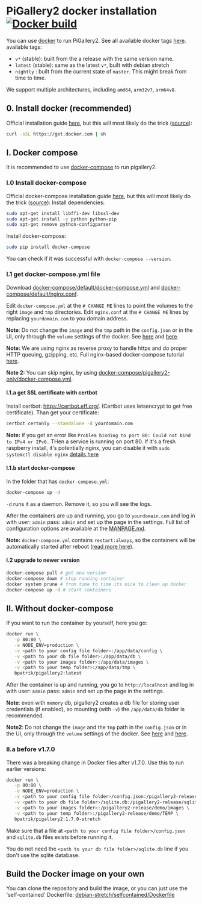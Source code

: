 # PiGallery2 docker installation [![Docker build](https://github.com/bpatrik/pigallery2/workflows/docker-buildx/badge.svg)](https://github.com/bpatrik/pigallery2/actions)

You can use [docker](https://docs.docker.com/install/) to run PiGallery2. See all available docker tags [here](https://hub.docker.com/r/bpatrik/pigallery2/tags/).
available tags:
 - `v*` (stable): built from the a release with the same version name.
 - `latest` (stable): same as the latest `v*`, built with debian stretch
 - `nightly` : built from the current state of `master`. This might break from time to time. 

We support multiple architectures, including `amd64`, `arm32v7`, `arm64v8`.


## 0. Install docker (recommended)
Official installation guide [here](https://docs.docker.com/install/),
but this will most likely do the trick ([source](https://dev.to/rohansawant/installing-docker-and-docker-compose-on-the-raspberry-pi-in-5-simple-steps-3mgl)): 
```bash
curl -sSL https://get.docker.com | sh
``` 

## I. Docker compose
It is recommended to use [docker-compose](https://docs.docker.com/compose/) to run pigallery2.

### I.0 Install docker-compose
Official docker-compose installation guide [here](https://docs.docker.com/compose/install/),
but this will  most likely  do the trick ([source](https://dev.to/rohansawant/installing-docker-and-docker-compose-on-the-raspberry-pi-in-5-simple-steps-3mgl)): 
Install dependencies:
```bash
sudo apt-get install libffi-dev libssl-dev
sudo apt-get install -y python python-pip
sudo apt-get remove python-configparser
```
Install docker-compose:
```bash
sudo pip install docker-compose
``` 
You can check if it was successful with `docker-compose --version`.

### I.1 get docker-compose.yml file
Download [docker-compose/default/docker-compose.yml](docker-compose/default/docker-compose.yml) and 
[docker-compose/default/nginx.conf](docker-compose/default/nginx.conf).

Edit `docker-compose.yml` at the `# CHANGE ME` lines to point the volumes to the right `image` and `tmp` directories.
Edit `nginx.conf` at the `# CHANGE ME` lines by replacing `yourdomain.com` to you domain address.

**Note**: Do not change the `image` and the `tmp` path in the `config.json` or in the UI, only through the `volume` settings of the docker. See [here](https://github.com/bpatrik/pigallery2/issues/114#issuecomment-570006336) and [here](https://github.com/bpatrik/pigallery2/issues/119).

**Note:** We are using nginx as reverse proxy to handle https and do proper HTTP queuing, gzipping, etc. Full nginx-based docker-compose tutorial [here](https://www.domysee.com/blogposts/reverse-proxy-nginx-docker-compose).

**Note 2:** You can skip nginx, by using [docker-compose/pigallery2-only/docker-compose.yml](docker-compose/pigallery2-only/docker-compose.yml).

#### I.1.a get SSL certificate with certbot
Install certbot: https://certbot.eff.org/. (Certbot uses letsencrypt to get free certificate).
Than get your certificate: 
```bash
certbot certonly --standalone -d yourdomain.com
```
**Note:** if you get an error like `Problem binding to port 80: Could not bind to IPv4 or IPv6.` THen a service is running on port 80. If it's a fresh raspberry install, it's potentially nginx, you can disable it with `sudo systemctl disable nginx` [details here](https://askubuntu.com/questions/177041/nginx-disable-autostart)

#### I.1.b start docker-compose
In the folder that has `docker-compose.yml`:
```bash
docker-compose up -d
```
`-d` runs it as a daemon. Remove it, so you will see the logs. 

After the containers are up and running, you go to `yourdomain.com` and log in with user: `admin` pass: `admin` and set up the page in the settings. 
Full list of configuration options are available at the [MANPAGE.md](../MANPAGE.md).

**Note:** `docker-compose.yml` contains `restart:always`, so the containers will be automatically started after reboot ([read more here](https://stackoverflow.com/questions/43671482/how-to-run-docker-compose-up-d-at-system-start-up)).
 
#### I.2 upgrade to newer version

```bash
docker-compose pull # get new version
docker-compose down # stop running container
docker system prune # from time to time its nice to clean up docker
docker-compose up -d # start containers
```

## II. Without docker-compose
If you want to run the container by yourself, here you go:

```bash
docker run \
   -p 80:80 \
   -e NODE_ENV=production \
   -v <path to your config file folder>:/app/data/config \
   -v <path to your db file folder>:/app/data/db \
   -v <path to your images folder>:/app/data/images \
   -v <path to your temp folder>:/app/data/tmp \
   bpatrik/pigallery2:latest
```

After the container is up and running, you go to `http://localhost` and log in with user: `admin` pass: `admin` and set up the page in the settings. 

**Note**: even with `memory` db, pigallery2 creates a db file for storing user credentials (if enabled), so mounting (with `-v`) the `/app/data/db` folder is recommended.

**Note2**: Do not change the `image` and the `tmp` path in the `config.json` or in the UI, only through the `volume` settings of the docker. See [here](https://github.com/bpatrik/pigallery2/issues/114#issuecomment-570006336) and [here](https://github.com/bpatrik/pigallery2/issues/119).

### II.a before v1.7.0
There was a breaking change in Docker files after v1.7.0. Use this to run earlier versions:

```bash
docker run \
   -p 80:80 \
   -e NODE_ENV=production \
   -v <path to your config file folder>/config.json:/pigallery2-release/config.json \
   -v <path to your db file folder>/sqlite.db:/pigallery2-release/sqlite.db \
   -v <path to your images folder>:/pigallery2-release/demo/images \
   -v <path to your temp folder>:/pigallery2-release/demo/TEMP \
   bpatrik/pigallery2:1.7.0-stretch
```
Make sure that a file at `<path to your config file folder>/config.json` and `sqlite.db` files exists before running it. 

You do not need the `<path to your db file folder>/sqlite.db` line if you don't use the sqlite database.

 
## Build the Docker image on your own
 
You can clone the repository and build the image, or you can just use the 'self-contained' Dockerfile: [debian-stretch/selfcontained/Dockerfile](debian-stretch/selfcontained/Dockerfile)


